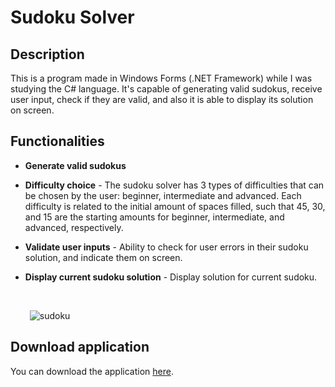 # Sudoku Solver
## Description
This is a program made in Windows Forms (.NET Framework) while I was studying the C# language. It's capable of generating valid sudokus, receive user input, check if they are valid, and also it is able to display its solution on screen.

## Functionalities
* __Generate valid sudokus__

* __Difficulty choice__ - The sudoku solver has 3 types of difficulties that can be chosen by the user: beginner, intermediate and advanced. Each difficulty is related to the initial amount of spaces filled, such that 45, 30, and 15 are the starting amounts for beginner, intermediate, and advanced, respectively.

* __Validate user inputs__ - Ability to check for user errors in their sudoku solution, and indicate them on screen.

* __Display current sudoku solution__ - Display solution for current sudoku.
<br>

⠀⠀⠀![sudoku](https://user-images.githubusercontent.com/71052352/163737307-28cb71ff-4612-497b-b5b7-fe3d577b76bc.gif)

## Download application
You can download the application [here](https://github.com/NycolasFelipe/sudoku-solver/raw/main/SudokuSolver/bin/Release/SudokuSolver.exe).
